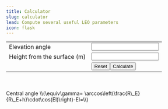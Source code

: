```yaml
---
title: Calculator
slug: calculator
lead: Compute several useful LEO parameters
icon: flask
---
```


<table>
    <tr>
        <td><label for="txtelangle">Elevation angle</label></td>
        <td><input type="text" id="txtelangle" /></td>
    </tr>
    <tr>
        <td><label for="txtHeight">Height from the surface (m)</label></td>
        <td><input type="text" id="txtHeight" /></td>
    </tr>
    <tr>
        <td></td>
        <td><button id="btnReset">Reset</button><button id="btnCalc">Calculate</button></td>
    </tr>
</table>
<br><br>
Central angle \\(\equiv\gamma= \arccos\left(\frac{R\_E}{R\_E+h}\cdot\cos(El)\right)-El=\\)
<m id="tdCentangle">
<m/>

<script type="text/javascript">
    window.onload=function() {
        elangleObj = document.getElementById('txtelangle');
        heightObj = document.getElementById('txtHeight');
        centangleObj = document.getElementById('tdCentangle');
        document.getElementById('btnReset').onclick = resetInputs;
        document.getElementById('btnCalc').onclick = calcOrbit;
    }
    function resetInputs() {
        elangleObj.value = '';
        heightObj.value = '';
        centangleObj.innerHTML = '';
    }
    function calcOrbit() {
        var elangle = new Number(elangleObj.value);
        var height = new Number(heightObj.value);
        centangleObj.innerHTML = '';
        if(isNaN(elangle) || isNaN(height)) {
            alert('Invalid elangle or height');
            return;
        }
        centangleObj.innerHTML = Math.acos((6370000/(6370000+height))*Math.cos(elangle))-elangle;
    }
</script>
